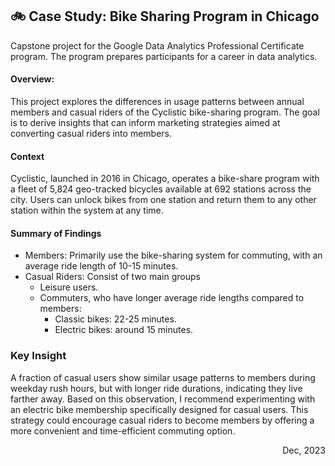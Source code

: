 ## 🚲 Case Study: Bike Sharing Program in Chicago 
Capstone project for the Google Data Analytics Professional Certificate program. The program prepares participants for a career in data analytics.


#### Overview:
This project explores the differences in usage patterns between annual members and casual riders of the Cyclistic bike-sharing program. The goal is to derive insights that can inform marketing strategies aimed at converting casual riders into members.


#### Context 
Cyclistic, launched in 2016 in Chicago, operates a bike-share program with a fleet of 5,824 geo-tracked bicycles available at 692 stations across the city. Users can unlock bikes from one station and return them to any other station within the system at any time.

#### Summary of Findings
- Members: Primarily use the bike-sharing system for commuting, with an average ride length of 10-15 minutes.
- Casual Riders: Consist of two main groups
  - Leisure users.
  - Commuters, who have longer average ride lengths compared to members:
     - Classic bikes: 22-25 minutes.
     - Electric bikes: around 15 minutes.


### Key Insight
A fraction of casual users show similar usage patterns to members during weekday rush hours, but with longer ride durations, indicating they live farther away. Based on this observation, I recommend experimenting with an electric bike membership specifically designed for casual users. This strategy could encourage casual riders to become members by offering a more convenient and time-efficient commuting option.




<div align="right">Dec, 2023</div>
